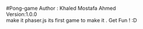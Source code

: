 #Pong-game 
Author : Khaled Mostafa Ahmed<br>
Version:1.0.0<br>
make it phaser.js its first game to make it . Get Fun ! :D 

